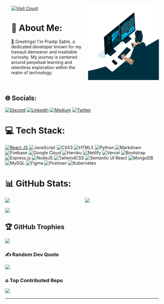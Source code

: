 <div style="display: flex; align-items: center; justify-content: space-between;">
<div style="flex: 1; padding: 20px;">
        <a href="https://visitcount.itsvg.in/api?id=PradipSable07&icon=8&color=0">
            <img src="https://visitcount.itsvg.in/api?id=PradipSable07&icon=8&color=0" alt="Visit Count">
        </a>
        <h1>💫 About Me:</h1>
        <p>👋 Greetings! I'm Pradip Sable, a dedicated developer known for my tranquil demeanor and insatiable curiosity. My journey is centered around perpetual learning and relentless exploration within the realm of technology.</p>
    </div>
    <div style="flex: 1;">
        <img src="./assets/giphy.gif" width="1000" height="250" alt="Animated Example">
    </div>   
</div>

## 🌐 Socials:

[![Discord](https://img.shields.io/badge/Discord-%237289DA.svg?logo=discord&logoColor=white)](https://discord.gg/https://discord.gg/xJfpaCfMfK) [![LinkedIn](https://img.shields.io/badge/LinkedIn-%230077B5.svg?logo=linkedin&logoColor=white)](https://linkedin.com/in/pradip-sable07) [![Medium](https://img.shields.io/badge/Medium-12100E?logo=medium&logoColor=white)](https://medium.com/@@pradipsable07) [![Twitter](https://img.shields.io/badge/Twitter-%231DA1F2.svg?logo=Twitter&logoColor=white)](https://twitter.com/PradipSable07)

# 💻 Tech Stack:

[![React JS](https://img.shields.io/badge/react-%23323330.svg?style=for-the-badge&logo=react&logoColor=%#61DBFB)](https://your-animation-url-here.com)
![JavaScript](https://img.shields.io/badge/javascript-%23323330.svg?style=for-the-badge&logo=javascript&logoColor=%23F7DF1E) ![CSS3](https://img.shields.io/badge/css3-%231572B6.svg?style=for-the-badge&logo=css3&logoColor=white) ![HTML5](https://img.shields.io/badge/html5-%23E34F26.svg?style=for-the-badge&logo=html5&logoColor=white) ![Python](https://img.shields.io/badge/python-3670A0?style=for-the-badge&logo=python&logoColor=ffdd54) ![Markdown](https://img.shields.io/badge/markdown-%23000000.svg?style=for-the-badge&logo=markdown&logoColor=white) ![Firebase](https://img.shields.io/badge/firebase-%23039BE5.svg?style=for-the-badge&logo=firebase) ![Google Cloud](https://img.shields.io/badge/Google%20Cloud-%234285F4.svg?style=for-the-badge&logo=google-cloud&logoColor=white) ![Heroku](https://img.shields.io/badge/heroku-%23430098.svg?style=for-the-badge&logo=heroku&logoColor=white) ![Netlify](https://img.shields.io/badge/netlify-%23000000.svg?style=for-the-badge&logo=netlify&logoColor=#00C7B7) ![Vercel](https://img.shields.io/badge/vercel-%23000000.svg?style=for-the-badge&logo=vercel&logoColor=white) ![Bootstrap](https://img.shields.io/badge/bootstrap-%23563D7C.svg?style=for-the-badge&logo=bootstrap&logoColor=white) ![Express.js](https://img.shields.io/badge/express.js-%23404d59.svg?style=for-the-badge&logo=express&logoColor=%2361DAFB) ![NodeJS](https://img.shields.io/badge/node.js-6DA55F?style=for-the-badge&logo=node.js&logoColor=white) ![TailwindCSS](https://img.shields.io/badge/tailwindcss-%2338B2AC.svg?style=for-the-badge&logo=tailwind-css&logoColor=white) ![Semantic UI React](https://img.shields.io/badge/Semantic%20UI%20React-%2335BDB2.svg?style=for-the-badge&logo=SemanticUIReact&logoColor=white) ![MongoDB](https://img.shields.io/badge/MongoDB-%234ea94b.svg?style=for-the-badge&logo=mongodb&logoColor=white) ![MySQL](https://img.shields.io/badge/mysql-%2300f.svg?style=for-the-badge&logo=mysql&logoColor=white) ![Figma](https://img.shields.io/badge/figma-%23F24E1E.svg?style=for-the-badge&logo=figma&logoColor=white) ![Postman](https://img.shields.io/badge/Postman-FF6C37?style=for-the-badge&logo=postman&logoColor=white) ![Kubernetes](https://img.shields.io/badge/kubernetes-%23326ce5.svg?style=for-the-badge&logo=kubernetes&logoColor=white)

# 📊 GitHub Stats:

<div style="display: flex; justify-content: space-between; align-items: flex-start;">
    <img src="https://github-readme-stats.vercel.app/api?username=PradipSable07&theme=nord&hide_border=true&include_all_commits=false&count_private=false" width="48%">
    <img src="https://github-readme-stats.vercel.app/api/top-langs/?username=PradipSable07&theme=nord&hide_border=true&include_all_commits=false&count_private=false&layout=compact" width="48%">
</div>
</br>
<img src="https://github-readme-streak-stats.herokuapp.com/?user=PradipSable07&theme=nord&hide_border=true&">

## 🏆 GitHub Trophies

![](https://github-profile-trophy.vercel.app/?username=PradipSable07&theme=nord&no-frame=true&no-bg=false&margin-w=4&margin-h=4)

### ✍️ Random Dev Quote

![](https://quotes-github-readme.vercel.app/api?type=horizontal&theme=nord)

### 🔝 Top Contributed Repo

![](https://github-contributor-stats.vercel.app/api?username=PradipSable07&limit=5&theme=nord&combine_all_yearly_contributions=true&hide_border=true)

---
